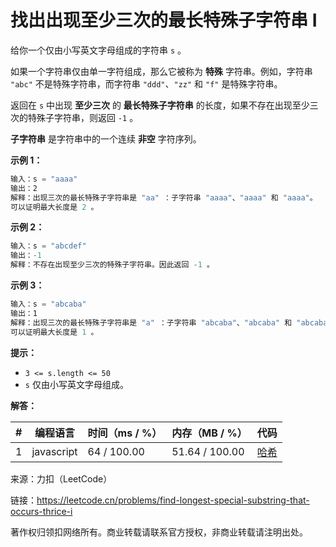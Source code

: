# 找出出现至少三次的最长特殊子字符串 I

给你一个仅由小写英文字母组成的字符串 `s` 。

如果一个字符串仅由单一字符组成，那么它被称为 **特殊** 字符串。例如，字符串 `"abc"` 不是特殊字符串，而字符串 `"ddd"`、`"zz"` 和 `"f"` 是特殊字符串。

返回在 `s` 中出现 **至少三次** 的 **最长特殊子字符串** 的长度，如果不存在出现至少三次的特殊子字符串，则返回 `-1` 。

**子字符串** 是字符串中的一个连续 **非空** 字符序列。

**示例 1：**

``` javascript
输入：s = "aaaa"
输出：2
解释：出现三次的最长特殊子字符串是 "aa" ：子字符串 "aaaa"、"aaaa" 和 "aaaa"。
可以证明最大长度是 2 。
```

**示例 2：**

``` javascript
输入：s = "abcdef"
输出：-1
解释：不存在出现至少三次的特殊子字符串。因此返回 -1 。
```

**示例 3：**

``` javascript
输入：s = "abcaba"
输出：1
解释：出现三次的最长特殊子字符串是 "a" ：子字符串 "abcaba"、"abcaba" 和 "abcaba"。
可以证明最大长度是 1 。
```

**提示：**

- `3 <= s.length <= 50`
- `s` 仅由小写英文字母组成。

**解答：**

**#**|**编程语言**|**时间（ms / %）**|**内存（MB / %）**|**代码**
--|--|--|--|--
1|javascript|64 / 100.00|51.64 / 100.00|[哈希](./javascript/ac_v1.js)

来源：力扣（LeetCode）

链接：https://leetcode.cn/problems/find-longest-special-substring-that-occurs-thrice-i

著作权归领扣网络所有。商业转载请联系官方授权，非商业转载请注明出处。
